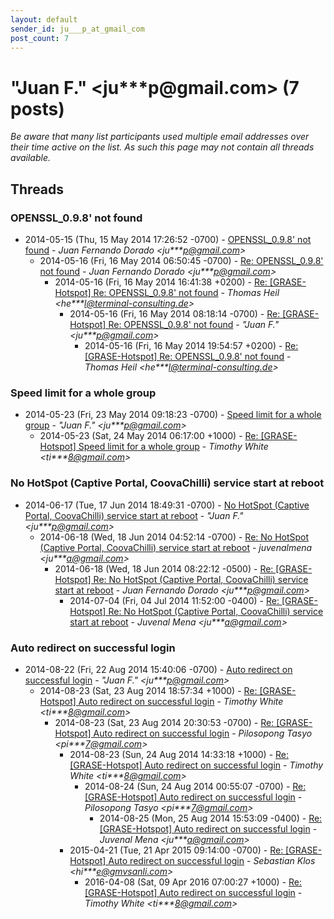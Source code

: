 ```yaml
---
layout: default
sender_id: ju___p_at_gmail_com
post_count: 7
---
```


# "Juan F." <ju***p<span>@</span>gmail.com> (7 posts)

_Be aware that many list participants used multiple email addresses over their time active on the list. As such this page may not contain all threads available._

## Threads

### OPENSSL_0.9.8' not found
+ 2014-05-15 (Thu, 15 May 2014 17:26:52 -0700) - [OPENSSL_0.9.8' not found](/archive/2014/05/9d3f1ee927618d2968d6ea64d92ac67e0a74bd24556fd5c04c6e0d224629dc08) - _Juan Fernando Dorado \<ju***p@gmail.com\>_
  + 2014-05-16 (Fri, 16 May 2014 06:50:45 -0700) - [Re: OPENSSL_0.9.8' not found](/archive/2014/05/a53b3ea440854b5ac8fec20090f0063f5e93b969a08bd7f47b9d1000080f7587) - _Juan Fernando Dorado \<ju***p@gmail.com\>_
    + 2014-05-16 (Fri, 16 May 2014 16:41:38 +0200) - [Re: [GRASE-Hotspot] Re: OPENSSL_0.9.8' not found](/archive/2014/05/89c3fc1e35397d3272141228d5962f08d549dabc28f50f1a69959298b0c80c0b) - _Thomas Heil \<he***l@terminal-consulting.de\>_
      + 2014-05-16 (Fri, 16 May 2014 08:18:14 -0700) - [Re: [GRASE-Hotspot] Re: OPENSSL_0.9.8' not found](/archive/2014/05/af336475115db2ce177f85f571ba2f288836678f13fddc281a8e7a962d10b5b0) - _"Juan F." \<ju***p@gmail.com\>_
        + 2014-05-16 (Fri, 16 May 2014 19:54:57 +0200) - [Re: [GRASE-Hotspot] Re: OPENSSL_0.9.8' not found](/archive/2014/05/233964aa0b30e417953cd7205f4b71b0cede44214fc5daee33200b35bbe54aee) - _Thomas Heil \<he***l@terminal-consulting.de\>_

### Speed limit for a whole group
+ 2014-05-23 (Fri, 23 May 2014 09:18:23 -0700) - [Speed limit for a whole group](/archive/2014/05/57eb764e0dc71240282c7f59fa4500b9332fdfefbe60c6c32c57f4ee6b967062) - _"Juan F." \<ju***p@gmail.com\>_
  + 2014-05-23 (Sat, 24 May 2014 06:17:00 +1000) - [Re: [GRASE-Hotspot] Speed limit for a whole group](/archive/2014/05/2abc7775374419da185eeabd76d8e4ba7ba7148b6bc6b199b121dbaefd705e1d) - _Timothy White \<ti***8@gmail.com\>_

### No HotSpot (Captive Portal, CoovaChilli) service start at reboot
+ 2014-06-17 (Tue, 17 Jun 2014 18:49:31 -0700) - [No HotSpot (Captive Portal, CoovaChilli) service start at reboot](/archive/2014/06/43b2b30f78b9958efb2a743dee05950a4e4b9e34004aac51c6ae718afba67401) - _"Juan F." \<ju***p@gmail.com\>_
  + 2014-06-18 (Wed, 18 Jun 2014 04:52:14 -0700) - [Re: No HotSpot (Captive Portal, CoovaChilli) service start at reboot](/archive/2014/06/caa587c97fc06abe23c9f559866fecea5f8208aafbf6caf4d4ecddd6e8a02966) - _juvenalmena \<ju***a@gmail.com\>_
    + 2014-06-18 (Wed, 18 Jun 2014 08:22:12 -0500) - [Re: [GRASE-Hotspot] Re: No HotSpot (Captive Portal, CoovaChilli) service start at reboot](/archive/2014/06/ad63dfcdec6c4908f834819c9ae91db17cfb718917d0564021d528dee1fdeff7) - _Juan Fernando Dorado \<ju***p@gmail.com\>_
      + 2014-07-04 (Fri, 04 Jul 2014 11:52:00 -0400) - [Re: [GRASE-Hotspot] Re: No HotSpot (Captive Portal, CoovaChilli) service start at reboot](/archive/2014/07/0cc5c986a9ca632b6b2f2dc7deff92a63e1efa07377cede54645c123d6f246f9) - _Juvenal Mena \<ju***a@gmail.com\>_

### Auto redirect on successful login
+ 2014-08-22 (Fri, 22 Aug 2014 15:40:06 -0700) - [Auto redirect on successful login](/archive/2014/08/a6b0a8fd5d09d2f12b8d33302c833058a27616c36e9829c5c3ebfc2e5d54ad15) - _"Juan F." \<ju***p@gmail.com\>_
  + 2014-08-23 (Sat, 23 Aug 2014 18:57:34 +1000) - [Re: [GRASE-Hotspot] Auto redirect on successful login](/archive/2014/08/16b695ad089e96c6919d25821f94d9a6cf67c9a652dcd69c27a73e7a75e1d84a) - _Timothy White \<ti***8@gmail.com\>_
    + 2014-08-23 (Sat, 23 Aug 2014 20:30:53 -0700) - [Re: [GRASE-Hotspot] Auto redirect on successful login](/archive/2014/08/fe032c35abdb8c60d59e669bfbc2af96217b50b956688f6af562a05b461b8efd) - _Pilosopong Tasyo \<pi***7@gmail.com\>_
      + 2014-08-23 (Sun, 24 Aug 2014 14:33:18 +1000) - [Re: [GRASE-Hotspot] Auto redirect on successful login](/archive/2014/08/11aaf64e5d72ed02161053717d90d8dd616642079277c5b926002d1d6e6e12b6) - _Timothy White \<ti***8@gmail.com\>_
        + 2014-08-24 (Sun, 24 Aug 2014 00:55:07 -0700) - [Re: [GRASE-Hotspot] Auto redirect on successful login](/archive/2014/08/3d41dafd1b83bd5ee7add1509e0973e5d659ce16cc5cc4a2b6c6ac4d62831a46) - _Pilosopong Tasyo \<pi***7@gmail.com\>_
          + 2014-08-25 (Mon, 25 Aug 2014 15:53:09 -0400) - [Re: [GRASE-Hotspot] Auto redirect on successful login](/archive/2014/08/66f580cffef8b13eb2355c2a259742eb1f1f9e2b7ae0ea6054e0587eeaaa0054) - _Juvenal Mena \<ju***a@gmail.com\>_
      + 2015-04-21 (Tue, 21 Apr 2015 09:14:00 -0700) - [Re: [GRASE-Hotspot] Auto redirect on successful login](/archive/2015/04/d0a37664f4feca476aa9ad7537a0eaf07a29bf44f98a752740296e7802ffa12f) - _Sebastian Klos \<hi***e@gmvsanli.com\>_
        + 2016-04-08 (Sat, 09 Apr 2016 07:00:27 +1000) - [Re: [GRASE-Hotspot] Auto redirect on successful login](/archive/2016/04/fbecadc3e450c841ee2d442715c8962663ad20ee76a685dcd2294a839309e27f) - _Timothy White \<ti***8@gmail.com\>_

